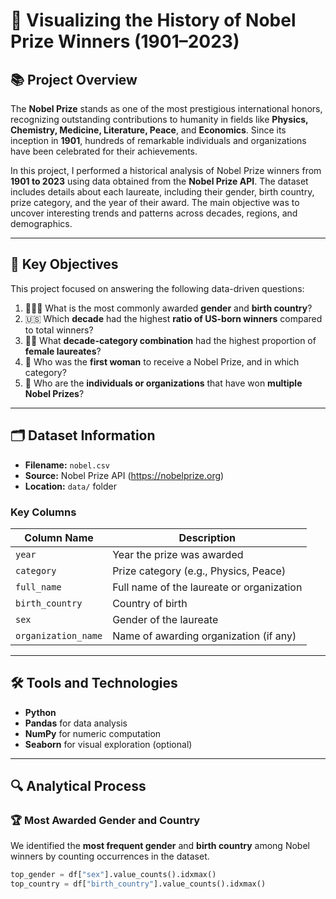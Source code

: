 # 🏅 Visualizing the History of Nobel Prize Winners (1901–2023)

## 📚 Project Overview

The **Nobel Prize** stands as one of the most prestigious international honors, recognizing outstanding contributions to humanity in fields like **Physics, Chemistry, Medicine, Literature, Peace**, and **Economics**. Since its inception in **1901**, hundreds of remarkable individuals and organizations have been celebrated for their achievements.

In this project, I performed a historical analysis of Nobel Prize winners from **1901 to 2023** using data obtained from the **Nobel Prize API**. The dataset includes details about each laureate, including their gender, birth country, prize category, and the year of their award. The main objective was to uncover interesting trends and patterns across decades, regions, and demographics.

---

## 🎯 Key Objectives

This project focused on answering the following data-driven questions:

1. 🧑‍🤝‍🧑 What is the most commonly awarded **gender** and **birth country**?
2. 🇺🇸 Which **decade** had the highest **ratio of US-born winners** compared to total winners?
3. 👩‍🔬 What **decade-category combination** had the highest proportion of **female laureates**?
4. 👩 Who was the **first woman** to receive a Nobel Prize, and in which category?
5. 🔁 Who are the **individuals or organizations** that have won **multiple Nobel Prizes**?

---

## 🗂️ Dataset Information

- **Filename:** `nobel.csv`
- **Source:** Nobel Prize API (https://nobelprize.org)
- **Location:** `data/` folder

### Key Columns

| Column Name     | Description                                     |
|------------------|-------------------------------------------------|
| `year`           | Year the prize was awarded                     |
| `category`       | Prize category (e.g., Physics, Peace)          |
| `full_name`      | Full name of the laureate or organization      |
| `birth_country`  | Country of birth                               |
| `sex`            | Gender of the laureate                         |
| `organization_name` | Name of awarding organization (if any)     |

---

## 🛠️ Tools and Technologies

- **Python**  
- **Pandas** for data analysis  
- **NumPy** for numeric computation  
- **Seaborn** for visual exploration (optional)

---

## 🔍 Analytical Process

### 🏆 Most Awarded Gender and Country
We identified the **most frequent gender** and **birth country** among Nobel winners by counting occurrences in the dataset.

```python
top_gender = df["sex"].value_counts().idxmax()
top_country = df["birth_country"].value_counts().idxmax()

